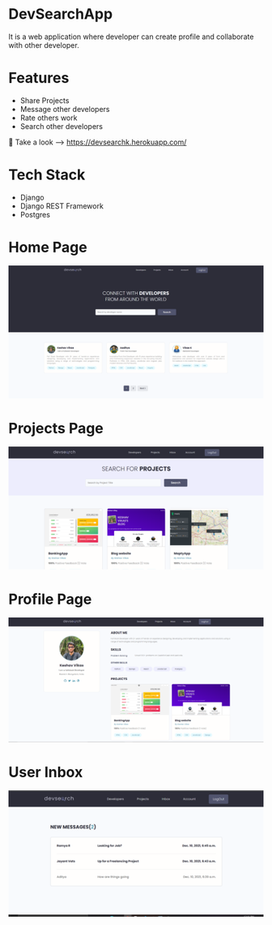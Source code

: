 # DevSearchApp
It is a web application where developer can create profile and collaborate with other developer.
# Features
* Share Projects
* Message other developers
* Rate others work
* Search other developers

:key: Take a look --> https://devsearchk.herokuapp.com/

# Tech Stack
* Django
* Django REST Framework
* Postgres

# Home Page
<img src="./ProjectImg/mainpage.PNG">  


# Projects Page
<img src="./ProjectImg/project.PNG">  

# Profile Page
<img src="./ProjectImg/profilepage.PNG">    

# User Inbox
<img src="./ProjectImg/inbox.PNG">   

